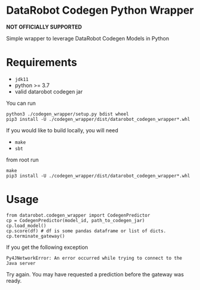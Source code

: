 # DataRobot Codegen Python Wrapper

__NOT OFFICIALLY SUPPORTED__

Simple wrapper to leverage DataRobot Codegen Models in Python

# Requirements

* `jdk11`
* python >= 3.7
* valid datarobot codegen jar

You can run 
```
python3 ./codegen_wrapper/setup.py bdist wheel 
pip3 install -U ./codegen_wrapper/dist/datarobot_codegen_wrapper*.whl
```

If you would like to build locally, you will need

* `make`
* `sbt`

from root run 

```
make
pip3 install -U ./codegen_wrapper/dist/datarobot_codegen_wrapper*.whl
```

# Usage 

```
from datarobot.codegen_wrapper import CodegenPredictor
cp = CodegenPredictor(model_id, path_to_codegen_jar)
cp.load_model()
cp.score(df) # df is some pandas dataframe or list of dicts.  
cp.terminate_gateway()
```

If you get the following exception 
```
Py4JNetworkError: An error occurred while trying to connect to the Java server
```

Try again.  You may have requested a prediction before the gateway was ready.  


